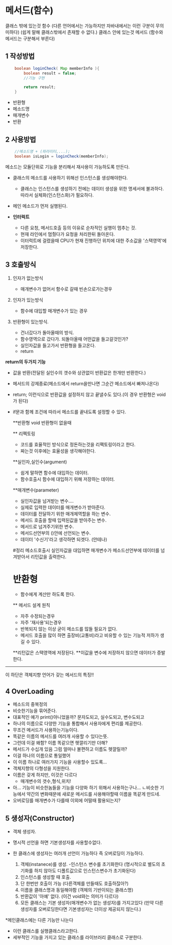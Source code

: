 # 메서드(함수)

클래스 밖에 있는것 함수	 (다른 언어에서는 가능하지만 자바내에서는 이런 구분이 무의미하다)
			 (쉽게 말해 클래스밖에서 존재할 수 없다.)
클래스 안에 있는것 메서드 (함수와 메서드는 구분해서 부른다)


## 1 작성방법
~~~java
	boolean loginCheck( Map memberInfo ){
		boolean result = false;
		//기능 구현

		return result;
	}
~~~
- 반환형
- 메소드명
- 매개변수
- 반환

## 2 사용방법
~~~ java
	//메소드명 + (파라미터,...);
	boolean isLogin = loginCheck(memberInfo);
~~~	

메소드는 모듈단위로 기능을 분리해서 재사용이 가능하도록 만든다.

- 클래스의 메소드를 사용하기 위해선 인스턴스를 생성해야한다.
	- 클래스는 인스턴스를 생성하기 전에는 데이터 생성을 위한 명세서에 불과하다. 따라서 실체화(인스턴스화)가 필요하다.

- 메인 메소드가 먼저 실행된다.

- **인터럭트**
	- 다른 요청, 메서드호출 등의 이유로 순차적인 실행이 멈추는 것.
	- 현재 라인에서 멈췄다가 요청을 처리한뒤 돌아온다.
	- 이터럭트에 걸렸을때 CPU가 현재 진행하던 위치에 대한 주소값을 '스택영역'에 저장한다.


## 3 호출방식
1) 인자가 없는방식
	- 매개변수가 없어서 함수로 갈때 빈손으로가는경우

2) 인자가 있는방식
	- 함수에 대입할 매개변수가 있는 경우

3) 반환형이 있는방식.
	- 건너갔다가 돌아올때의 방식.
	- 함수영역으로 갔다가. 되돌아올때 어떤값을 들고갈것인가?
	- 실인자값을 들고가서 반환형을 들고온다.
	- return


**return의 두가지 기능**
- 값을 반환(전달된 실인수의 갯수와 상관없이 반환값은 한개만 반환한다.)
- 메서드의 강제종료(메소드에서 return을만나면 그순간 메소드에서 빠져나온다)
- return; 이런식으로 반환값을 설정하지 않고 끝낼수도 있다.(이 경우 반환형은 void가 된다)
- if문과 함께 조건에 따라서 메소드를 끝내도록 설정할 수 있다.

	

	**반환형
	void 반환형이 없을때

	** 리펙토링
	- 코드를 효율적인 방식으로 정돈하는것을 리팩토링이라고 한다.
	- 짜는것 이후에는 효율성을 생각해야한다.
	



	**실인자,실인수(argument)
	- 쉽게 말하면 함수에 대입하는 데이터.
	- 함수호출시 함수에 대입하기 위해 저장하는 데이터.


	**매개변수(parameter)
	- 실인자값을 넘겨받는 변수....
	- 실제로 입력한 데이터를 매개변수가 받아준다.
	- 데이터를 전달하기 위한 매개체역할을 하는 변수.
	- 메서드 호출을 할때 입력된값을 받아주는 변수.
	- 메서드로 넘겨주기위한 변수.
	- 메서드선언부의 ()안에 선언되는 변수.
	- 데이터 '수신기'라고 생각하면 되겟다. (안테나)



	#정리
	메소드호출시 실인자값을 대입하면 매개변수가 메소드선언부에 데이터를 넘겨받아서 리턴값을 출력한다.



	# 반환형
	- 함수에게 계산만 하도록 한다.
	

	** 메서드 설계 원칙 
	- 자주 수정되는경우
	- 자주 '재사용'되는경우
	- 반복되지 않는 이상 굳이 메소드를 많들 필요가 없다.
	- 메서드 호출을 많이 하면 출장비(교통비)라고 비유할 수 있는 기능적 저하가 생길 수 있다.


	**리턴값은 스택영역에 저장된다.
	**이값을 변수에 저장하지 않으면 데이터가 증발한다.




----------------------------------------------------------------------------------------------------
이 하단은 객체지향 언어가 갖는 메서드의 특징!!

## 4 OverLoading
- 메소드의 중복정의
- 비슷한기능을 묶어준다.
- 대표적인 예가 print()아니었을까? 문자도되고, 실수도되고, 변수도되고 
- 하나의 이름으로 다양한 기능을 통합해서 사용자에게 편리를 제공한다.
- 무조건 메서드가 사용하는기능이다.
- 똑같은 이름의 메서드를 여러개 사용할 수 있다는뜻.
- 그런데 이걸 왜함? 이름 똑같으면 헷깔리기만 더해?
- 메서드가 수십개 있음 그럼 얼마나 불편하고 이름도 헷깔릴까?
- 이걸 하나의 이름으로 통일했어
- 이 이름 하나로 여러가지 기능을 사용할수 있도록...
- 객체지향의 다형성을 지원한다.
- 이름은 갖게 하지만, 이것은 다르다
	- 매개변수의 갯수,형식,위치!
- 아... 기능이 비슷한놈들을 기능을 다양화 하기 위해서 사용하는구나...
 ㄴ비슷한 기능에서 약간의 변화때문에 새로운 메서드를 사용해야할때 이름을 똑같게 만드네.
- 오버로딩를 매개변수가 다를때 이외에 어떨때 활용되는지?


## 5 생성자(Constructor)
- 객체 생성자.
- 명시적 선언을 하면 기본생성자를 사용할수없다.
- 한 클래스에 생성자는 여러개 선언이 가능하다 즉 오버로딩이 가능하다.


	1) 객체(instanece)를 생성.
		-인스턴스 변수를 초기화한다
		(명시적으로 별도의 초기화를 하지 않아도 디폴트값으로 인스턴스변수가 초기화된다)
	2) 인스턴스를 생성할 때 호출.
	3) 단 한번만 호출이 가능		(다른객체를 만들때도 호출하잖아?)
	4) 이름을 클래스명과 동일해야함 (객체의 기반이되는 클래스명)
	5) 반환값이 '아예' 없다.		(이건 void와는 의미가 다르다)
	6) 모든 클래스는 기본 생성자(매개변수가 없는 생성자)를 가지고있다
	(만약 다른 생성자를 오버로딩한다면 기본생성자는 더이상 제공되지 않는다.)




*메인클래스에는 다른 기능만 나눈다
- 이런 클래스를 실행클래스라고한다.
- 세부적인 기능을 가지고 있는 클래스를 라이브러리 클래스로 구분한다.